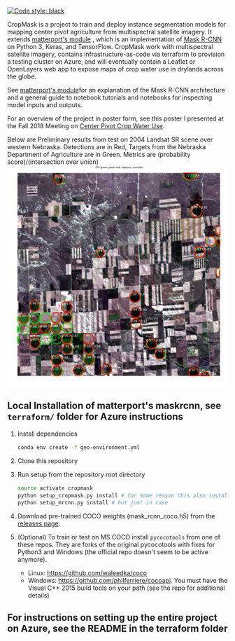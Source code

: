 [![Code style: black](https://img.shields.io/badge/code%20style-black-000000.svg)](https://github.com/ambv/black)

CropMask is a project to train and deploy instance segmentation models for mapping center pivot agriculture from multispectral satellite imagery. It extends [matterport's module](https://github.com/matterport/Mask_RCNN) , which is an implementation of [Mask R-CNN](https://arxiv.org/abs/1703.06870) on Python 3, Keras, and TensorFlow. CropMask work with multispectral satellite imagery, contains infrastructure-as-code via terraform to provision a testing cluster on Azure, and will eventually contain a Leaflet or OpenLayers web app to expose maps of crop water use in drylands across the globe. 

See [matterport's module](https://github.com/matterport/Mask_RCNN)for an explanation of the Mask R-CNN architecture and a general guide to notebook tutorials and notebooks for inspecting model inputs and outputs.

For an overview of the project in poster form, see this poster I presented at the Fall 2018 Meeting on [Center Pivot Crop Water Use](assets/cropmask_agu2018.pdf). 

Below are Preliminary results from test on 2004 Landsat SR scene over western Nebraska. Detections are in Red, Targets from the Nebraska Department of Agriculture are in Green. Metrics are (probability score)/(intersection over union)
![Center Pivot Detections](assets/cp_detection.png)

## Local Installation of matterport's maskrcnn, see `terraform/` folder for Azure instructions
1. Install dependencies
   ```bash
   conda env create -f geo-environment.yml
   ```
2. Clone this repository
3. Run setup from the repository root directory
    ```bash
    source activate cropmask
    python setup_cropmask.py install # for some reason this also installs mrcnn
    python setup_mrcnn.py install # but just in case
    ``` 
3. Download pre-trained COCO weights (mask_rcnn_coco.h5) from the [releases page](https://github.com/matterport/Mask_RCNN/releases).
4. (Optional) To train or test on MS COCO install `pycocotools` from one of these repos. They are forks of the original pycocotools with fixes for Python3 and Windows (the official repo doesn't seem to be active anymore).

    * Linux: https://github.com/waleedka/coco
    * Windows: https://github.com/philferriere/cocoapi.
    You must have the Visual C++ 2015 build tools on your path (see the repo for additional details)

## For instructions on setting up the entire project on Azure, see the README in the terraform folder
